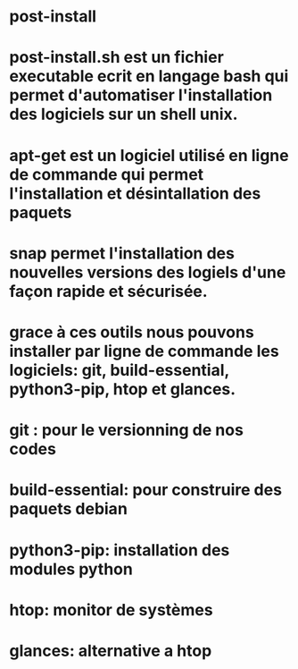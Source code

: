 # post-install


# post-install.sh est un fichier executable ecrit en langage bash qui permet d'automatiser l'installation des logiciels sur un shell unix.

# apt-get est un logiciel utilisé en ligne de commande qui permet l'installation et désintallation des paquets 

# snap permet l'installation des nouvelles versions des logiels d'une façon rapide et sécurisée.

# grace à ces outils nous pouvons installer par ligne de commande les logiciels: git, build-essential, python3-pip, htop et glances. 

# git : pour le versionning de nos codes
# build-essential: pour construire des paquets debian
# python3-pip: installation des modules python
# htop: monitor de systèmes
# glances: alternative a htop
